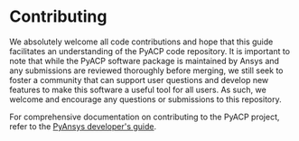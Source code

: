 # Contributing

<!-- START_MARKER_FOR_SPHINX_DOCS -->

We absolutely welcome all code contributions and hope that this
guide facilitates an understanding of the PyACP code
repository. It is important to note that while the PyACP software
package is maintained by Ansys and any submissions are reviewed
thoroughly before merging, we still seek to foster a community that can
support user questions and develop new features to make this software
a useful tool for all users. As such, we welcome and encourage any
questions or submissions to this repository.

<!-- END_MARKER_FOR_SPHINX_DOCS -->

For comprehensive documentation on contributing to the PyACP project,
refer to the [PyAnsys developer's guide](https://dev.docs.pyansys.com).
